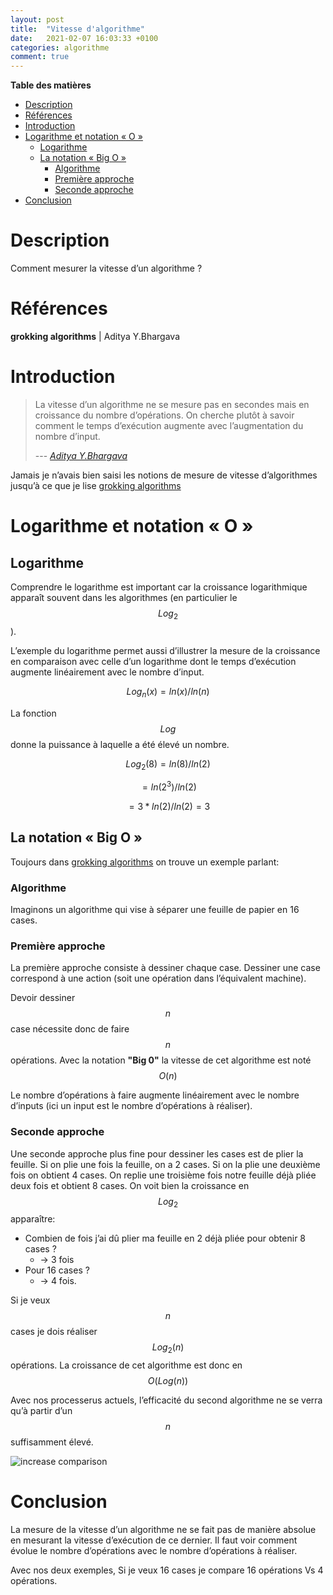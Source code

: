 ```yaml
---
layout: post
title:  "Vitesse d'algorithme"
date:   2021-02-07 16:03:33 +0100
categories: algorithme
comment: true
---
```


**Table des matières**
- [Description](#description)
- [Références](#références)
- [Introduction](#introduction)
- [Logarithme et notation « O »](#logarithme-et-notation-o)
  - [Logarithme](#logarithme)
  - [La notation « Big O »](#la-notation--bigo)
    - [Algorithme](#algorithme)
    - [Première approche](#première-approche)
    - [Seconde approche](#seconde-approche)
- [Conclusion](#conclusion)

# Description

Comment mesurer la vitesse d’un algorithme ?

# Références

**grokking algorithms** | Aditya Y.Bhargava


# Introduction

> La vitesse d’un algorithme ne se mesure pas en secondes mais en croissance du nombre d’opérations. On cherche plutôt à savoir comment le temps d’exécution augmente avec l’augmentation du nombre d’input.
> 
> --- <cite>[Aditya Y.Bhargava](#références)</cite>

Jamais je n’avais bien saisi les notions de mesure de vitesse d’algorithmes jusqu’à ce que je lise [grokking algorithms](#références)

# Logarithme et notation « O »

## Logarithme

Comprendre le logarithme est important car la croissance logarithmique apparaît souvent dans les algorithmes (en particulier le $$Log_2$$).

L’exemple du logarithme permet aussi d’illustrer la mesure de la croissance en comparaison avec celle d’un logarithme dont le temps d’exécution augmente linéairement avec le nombre d’input.

$$Log_n(x) = ln(x)/ln(n)$$

La fonction $$Log$$ donne la puissance à laquelle a été élevé un nombre.

$$Log_2(8)= {ln(8)}/{ln(2)}$$

$$= {ln(2^3)}/{ln(2)}$$

$$= {3*ln(2)}/{ln(2)} = 3$$

## La notation « Big O »

Toujours dans [grokking algorithms](#références) on trouve un exemple parlant:

### Algorithme

Imaginons un algorithme qui vise à séparer une feuille de papier en 16 cases.

### Première approche

La première approche consiste à dessiner chaque case. Dessiner une case correspond à une action (soit une opération dans l’équivalent machine).

Devoir dessiner $$n$$  case nécessite donc de faire $$n$$  opérations. Avec la notation **"Big 0"** la vitesse de cet algorithme est noté $$ O(n) $$

Le nombre d’opérations à faire augmente linéairement avec le nombre d’inputs (ici un input est le nombre d’opérations à réaliser).

### Seconde approche

Une seconde approche plus fine pour dessiner les cases est de plier la feuille. Si on plie une fois la feuille, on a 2 cases. Si on la plie une deuxième fois on obtient 4 cases. On replie une troisième fois notre feuille déjà pliée deux fois et obtient 8 cases. On voit bien la croissance en $$Log_2$$ apparaître:

- Combien de fois j’ai dû plier ma feuille en 2 déjà pliée pour obtenir 8 cases ?
  - → 3 fois
- Pour 16 cases ?
  - → 4 fois.

Si je veux $$n$$ cases je dois réaliser $$Log_2(n)$$ opérations. La croissance de cet algorithme est donc en $$O(Log(n))$$

Avec nos processerus actuels, l’efficacité du second algorithme ne se verra qu’à partir d’un $$n$$ suffisamment élevé.

<img src="{{site.baseurl}}/assets/images/posts/vitesseAlgorithme/increase.png" alt="increase comparison">

# Conclusion

La mesure de la vitesse d’un algorithme ne se fait pas de manière absolue en mesurant la vitesse d’exécution de ce dernier. Il faut voir comment évolue le nombre d’opérations avec le nombre d’opérations  à réaliser.

Avec nos deux exemples, Si je veux 16 cases je compare 16 opérations Vs 4 opérations.
